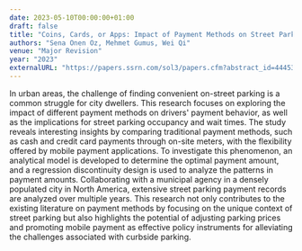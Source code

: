 ```yaml
---
date: 2023-05-10T00:00:00+01:00
draft: false
title: "Coins, Cards, or Apps: Impact of Payment Methods on Street Parking Occupancy and Wait Times"
authors: "Sena Onen Oz, Mehmet Gumus, Wei Qi"
venue: "Major Revision"
year: "2023"
externalURL: "https://papers.ssrn.com/sol3/papers.cfm?abstract_id=4445305"
---
```


In urban areas, the challenge of finding convenient on-street parking is a common struggle for city dwellers. This research focuses on exploring the impact of different payment methods on drivers' payment behavior, as well as the implications for street parking occupancy and wait times. The study reveals interesting insights by comparing traditional payment methods, such as cash and credit card payments through on-site meters, with the flexibility offered by mobile payment applications. To investigate this phenomenon, an analytical model is developed to determine the optimal payment amount, and a regression discontinuity design is used to analyze the patterns in payment amounts. Collaborating with a municipal agency in a densely populated city in North America, extensive street parking payment records are analyzed over multiple years. This research not only contributes to the existing literature on payment methods by focusing on the unique context of street parking but also highlights the potential of adjusting parking prices and promoting mobile payment as effective policy instruments for alleviating the challenges associated with curbside parking.
